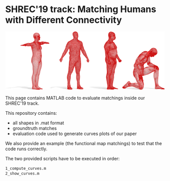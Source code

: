 # SHREC'19 track: Matching Humans with Different Connectivity

![Alt text](/teaser.png?raw=true "Teaser")

This page contains MATLAB code to evaluate matchings inside our SHREC'19 track.

This repository contains:
- all shapes in .mat format
- groundtruth matches
- evaluation code used to generate curves plots of our paper

We also provide an example (the functional map matchings) to test that the code runs correctly.

The two provided scripts have to be executed in order:

```
1_compute_curves.m
2_show_curves.m
```

